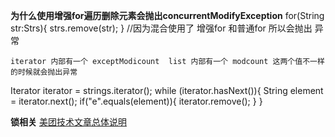 **为什么使用增强for遍历删除元素会抛出concurrentModifyException**
  for(String str:Strs){
     strs.remove(str);
  }
    //因为混合使用了 增强for 和普通for 所以会抛出 异常 
    
    iterator 内部有一个 exceptModicount  list 内部有一个 modcount 这两个值不一样的时候就会抛出异常
  
  
 Iterator<String> iterator = strings.iterator();
 while (iterator.hasNext()){
     String element = iterator.next();
     if("e".equals(element)){
         iterator.remove();
     }
 }

  


**锁相关**
[美团技术文章总体说明](https://tech.meituan.com/2018/11/15/java-lock.html)
